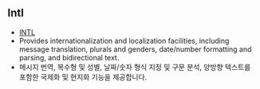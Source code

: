 ## Intl ##

- [INTL](https://pub.dev/packages/intl)
- Provides internationalization and localization facilities, including message translation, plurals and genders, date/number formatting and parsing, and bidirectional text.
- 메시지 번역, 복수형 및 성별, 날짜/숫자 형식 지정 및 구문 분석, 양방향 텍스트를 포함한 국제화 및 현지화 기능을 제공합니다.